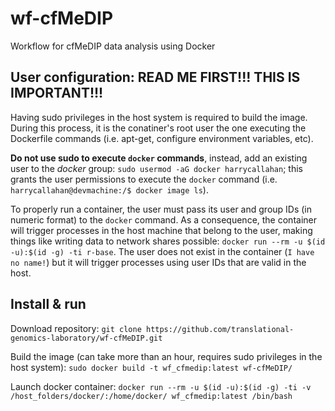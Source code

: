 # wf-cfMeDIP
Workflow for cfMeDIP data analysis using Docker

## User configuration: READ ME FIRST!!! THIS IS IMPORTANT!!!
Having sudo privileges in the host system is required to build the image. During this process, it is the conatiner's root user the one executing the Dockerfile commands (i.e. apt-get, configure environment variables, etc).

**Do not use sudo to execute `docker` commands**, instead, add an existing user to the _docker_ group: `sudo usermod -aG docker harrycallahan`; this grants the user permissions to execute the `docker` command (i.e. `harrycallahan@devmachine:/$ docker image ls`).

To properly run a container, the user must pass its user and group IDs (in numeric format) to the `docker` command. As a consequence, the container will trigger processes in the host machine that belong to the user, making things like writing data to network shares possible:
`docker run --rm -u $(id -u):$(id -g) -ti r-base`. The user does not exist in the container (`I have no name!`) but it will trigger processes using user IDs that are valid in the host.

## Install & run
Download repository:
`git clone https://github.com/translational-genomics-laboratory/wf-cfMeDIP.git`

Build the image (can take more than an hour, requires sudo privileges in the host system): 
`sudo docker build -t wf_cfmedip:latest wf-cfMeDIP/`

Launch docker container:
`docker run --rm -u $(id -u):$(id -g) -ti -v /host_folders/docker/:/home/docker/ wf_cfmedip:latest /bin/bash`


